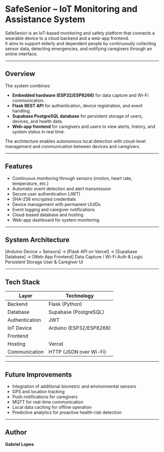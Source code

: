 # SafeSenior – IoT Monitoring and Assistance System

SafeSenior is an IoT-based monitoring and safety platform that connects a wearable device to a cloud backend and a web-app frontend.  
It aims to support elderly and dependent people by continuously collecting sensor data, detecting emergencies, and notifying caregivers through an online interface.

---

## Overview

The system combines:
- **Embedded hardware (ESP32/ESP8266)** for data capture and Wi-Fi communication.  
- **Flask REST API** for authentication, device registration, and event handling.  
- **Supabase PostgreSQL database** for persistent storage of users, devices, and health data.  
- **Web-app frontend** for caregivers and users to view alerts, history, and system status in real time.

The architecture enables autonomous local detection with cloud-level management and communication between devices and caregivers.

---

## Features

- Continuous monitoring through sensors (motion, heart rate, temperature, etc.)  
- Automatic event detection and alert transmission  
- Secure user authentication (JWT)  
- SHA-256 encrypted credentials  
- Device management with permanent UUIDs  
- Event logging and caregiver notifications  
- Cloud-based database and hosting  
- Web-app dashboard for system monitoring  

---

## System Architecture
[Arduino Device + Sensors] → [Flask API on Vercel] → [Supabase Database] → [Web-App Frontend]
Data Capture / Wi-Fi Auth & Logic Persistent Storage User & Caregiver UI

---

## Tech Stack

| Layer | Technology |
|-------|-------------|
| Backend | Flask (Python) |
| Database | Supabase (PostgreSQL) |
| Authentication | JWT |
| IoT Device | Arduino (ESP32/ESP8266) |
| Frontend | |
| Hosting | Vercel |
| Communication | HTTP (JSON over Wi-Fi) |

---

## Future Improvements

- Integration of additional biometric and environmental sensors  
- GPS and location tracking  
- Push notifications for caregivers  
- MQTT for real-time communication  
- Local data caching for offline operation  
- Predictive analytics for proactive health-risk detection  

---

## Author

**Gabriel Lopes**  
